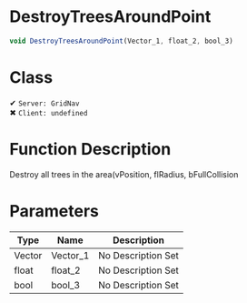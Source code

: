 # DestroyTreesAroundPoint
```js
void DestroyTreesAroundPoint(Vector_1, float_2, bool_3)
```
# Class
✔ `Server: GridNav`  
✖ `Client: undefined`  

# Function Description
Destroy all trees in the area(vPosition, flRadius, bFullCollision
# Parameters
Type|Name|Description
--|--|--
Vector|Vector_1|No Description Set
float|float_2|No Description Set
bool|bool_3|No Description Set
